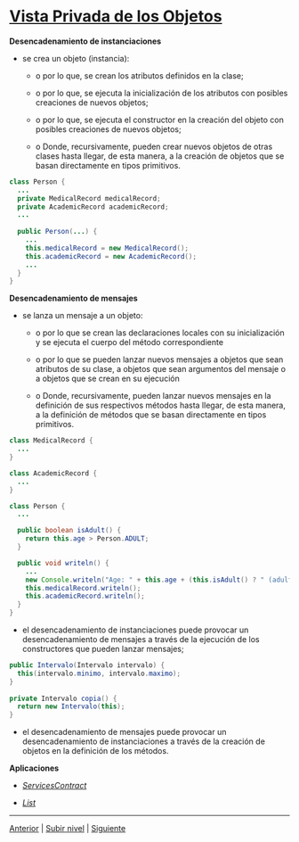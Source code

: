 # [Vista Privada de los Objetos](/c4how/u4objectBasedProgramming/u4privateViewOfObjects/README.md)


**Desencadenamiento de instanciaciones**
- se crea un objeto (instancia):

  - o por lo que, se crean los atributos definidos en la clase;

  - o por lo que, se ejecuta la inicialización de los atributos con posibles creaciones de nuevos objetos;

  - o por lo que, se ejecuta el constructor en la creación del objeto con posibles creaciones de nuevos objetos;

  - o Donde, recursivamente, pueden crear nuevos objetos de otras clases hasta llegar, de esta manera, a la creación de objetos que se basan directamente en tipos primitivos.

```java
class Person {
  ...
  private MedicalRecord medicalRecord;
  private AcademicRecord academicRecord;
  ...
 
  public Person(...) {
    ...
    this.medicalRecord = new MedicalRecord();
    this.academicRecord = new AcademicRecord();
    ...
  }
}
```

**Desencadenamiento de mensajes**

- se lanza un mensaje a un objeto:

  - o    por lo que se crean las declaraciones locales con su inicialización y se ejecuta el cuerpo del método correspondiente

  - o    por lo que se pueden lanzar nuevos mensajes a objetos que sean atributos de su clase, a objetos que sean argumentos del mensaje o a objetos que se crean en su ejecución

  - o    Donde, recursivamente, pueden lanzar nuevos mensajes en la definición de sus respectivos métodos hasta llegar, de esta manera, a la definición de métodos que se basan directamente en tipos primitivos.


 
```java
class MedicalRecord {
  ...
}

class AcademicRecord {
  ...
}

class Person {
  ...

  public boolean isAdult() {
    return this.age > Person.ADULT;
  }

  public void writeln() {
    ...
    new Console.writeln("Age: " + this.age + (this.isAdult() ? " (adult)" : ""));
    this.medicalRecord.writeln();
    this.academicRecord.writeln();
  }
}
```

- el desencadenamiento de instanciaciones puede provocar un desencadenamiento de mensajes a través de la ejecución de los constructores que pueden lanzar mensajes;

```java
public Intervalo(Intervalo intervalo) {
  this(intervalo.minimo, intervalo.maximo);
}
 
private Intervalo copia() {
  return new Intervalo(this);
}
```

- el desencadenamiento de mensajes puede provocar un desencadenamiento de instanciaciones a través de la creación de objetos en la definición de los métodos.



**Aplicaciones** 

* [*ServicesContract*](https://github.com/USantaTecla-tech-java/src/tree/cdf6862fac6b5bc6bba3652b857050a11c2efada/src/main/java/es/usantatecla/aX_managers/services/a1_classes)


  
* [*List*](https://github.com/USantaTecla-tech-java/src/tree/main/src/main/java/es/usantatecla/aX_listas/a1_basic/a0_classes)


---


[Anterior](/c4how/u4objectBasedProgramming/u3privateViewOfClasses/u7valueObjects/README.md) | [Subir nivel](../README.md) | [Siguiente](../u5classMembers/README.md)
